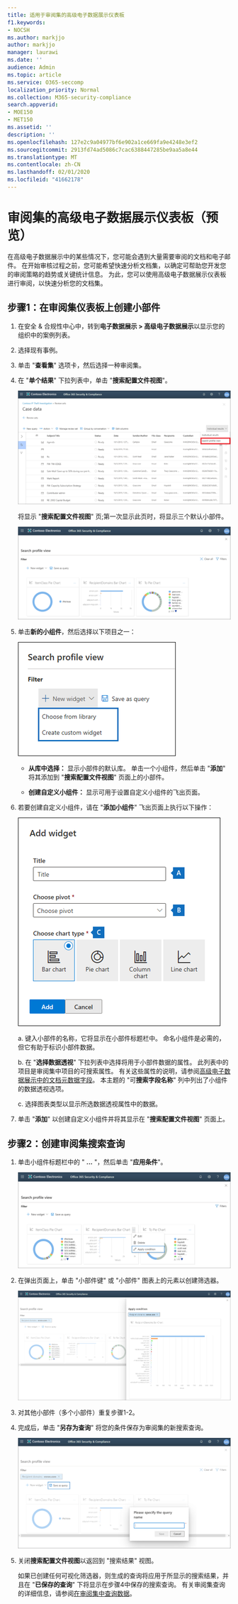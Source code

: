```yaml
---
title: 适用于审阅集的高级电子数据展示仪表板
f1.keywords:
- NOCSH
ms.author: markjjo
author: markjjo
manager: laurawi
ms.date: ''
audience: Admin
ms.topic: article
ms.service: O365-seccomp
localization_priority: Normal
ms.collection: M365-security-compliance
search.appverid:
- MOE150
- MET150
ms.assetid: ''
description: ''
ms.openlocfilehash: 127e2c9a04977bf6e902a1ce669fa9e4248e3ef2
ms.sourcegitcommit: 2913fd74ad5086c7cac6388447285be9aa5a8e44
ms.translationtype: MT
ms.contentlocale: zh-CN
ms.lasthandoff: 02/01/2020
ms.locfileid: "41662178"
---
```

# <a name="advanced-ediscovery-dashboard-for-review-sets-preview"></a>审阅集的高级电子数据展示仪表板（预览）

在高级电子数据展示中的某些情况下，您可能会遇到大量需要审阅的文档和电子邮件。 在开始审核过程之前，您可能希望快速分析文档集，以确定可帮助您开发您的审阅策略的趋势或关键统计信息。 为此，您可以使用高级电子数据展示仪表板进行审阅，以快速分析您的文档集。

## <a name="step-1-create-a-widget-on-the-review-set-dashboard"></a>步骤1：在审阅集仪表板上创建小部件

1. 在安全 & 合规性中心中，转到**电子数据展示 > 高级电子数据展示**以显示您的组织中的案例列表。
  
2. 选择现有事例。
  
3. 单击 "**查看集**" 选项卡，然后选择一种审阅集。
  
4. 在 "**单个结果**" 下拉列表中，单击 "**搜索配置文件视图**"。 

   ![DashbordPivot](media/dashboardpivot.png)

   将显示 "**搜索配置文件视图**" 页;第一次显示此页时，将显示三个默认小部件。

   ![仪表板](media/dashboardonly.png)
  
5. 单击**新的小组件**，然后选择以下项目之一：

   !["新建小组件" 下拉列表](media/NewWidgetDropdownBox.png)

   - **从库中选择：** 显示小部件的默认库。 单击一个小组件，然后单击 "**添加**" 将其添加到 "**搜索配置文件视图**" 页面上的小部件。
  
   - **创建自定义小组件：** 显示可用于设置自定义小组件的飞出页面。 

6. 若要创建自定义小组件，请在 "**添加小组件**" 飞出页面上执行以下操作：

   ![创建小组件](media/addwidget.png)

    a. 键入小部件的名称，它将显示在小部件标题栏中。 命名小组件是必需的，但它有助于标识小部件数据。

    b. 在 "**选择数据透视**" 下拉列表中选择将用于小部件数据的属性。 此列表中的项目是审阅集中项目的可搜索属性。 有关这些属性的说明，请参阅[高级电子数据展示中的文档元数据字段](document-metadata-fields-in-Advanced-eDiscovery.md)。 本主题的 "可**搜索字段名称**" 列中列出了小组件的数据透视选项。

    c. 选择图表类型以显示所选数据透视属性中的数据。

  6. 单击 "**添加**" 以创建自定义小组件并将其显示在 "**搜索配置文件视图**" 页面上。

## <a name="step-2-create-a-review-set-search-query"></a>步骤2：创建审阅集搜索查询

1. 单击小组件标题栏中的 " **...** "，然后单击 "**应用条件**"。

   ![仪表板](media/searchprofilehome.png)

2. 在弹出页面上，单击 "小部件键" 或 "小部件" 图表上的元素以创建筛选器。

   ![CreateFilter](media/applyconditionfilter.png)

3. 对其他小部件（多个小部件）重复步骤1-2。 

4. 完成后，单击 "**另存为查询**" 将您的条件保存为审阅集的新搜索查询。

   ![查询](media/savequery.png)

5. 关闭**搜索配置文件视图**以返回到 "搜索结果" 视图。

   如果已创建任何可视化筛选器，则生成的查询将应用于所显示的搜索结果，并且在 "**已保存的查询**" 下将显示在步骤4中保存的搜索查询。 有关审阅集查询的详细信息，请参阅[在审阅集中查询数据](review-set-search.md)。
